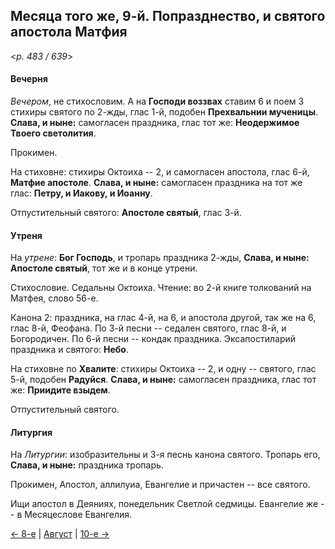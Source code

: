 
## Месяца того же, 9-й. Попразднество, и святого апостола Матфия

<*p. 483 / 639*>

#### Вечерня

*Вечером*, не стихословим. А на **Господи воззвах** ставим 6 и поем 3 стихиры святого по 2-жды, 
глас 1-й, подобен **Прехвальнии мученицы**.
**Слава, и ныне:** самогласен праздника, глас тот же: **Неодержимое Твоего светолития**.

Прокимен.

На стиховне: стихиры Октоиха -- 2, и самогласен апостола, глас 6-й, **Матфие апостоле**. 
**Слава, и ныне:** самогласен праздника на тот же глас: **Петру, и Иакову, и Иоанну**.

Отпустительный святого: **Апостоле святый**, глас 3-й.

#### Утреня

На *утрене*: **Бог Господь**, и тропарь праздника 2-жды, **Слава, и ныне:**
**Апостоле святый**, тот же и в конце утрени. 

Стихословие. Седальны Октоиха. Чтение: во 2-й книге толкований на Матфея, слово 56-е.

Канона 2: праздника, на глас 4-й, на 6, и апостола другой, так же на 6, глас 8-й, Феофана.
По 3-й песни -- седален святого, глас 8-й, и Богородичен.
По 6-й песни -- кондак праздника. 
Эксапостиларий праздника и святого: **Небо**.

На стиховне по **Хвалите**: стихиры Октоиха -- 2, и одну -- святого, глас 5-й, подобен **Радуйся**. 
**Слава, и ныне:** самогласен праздника, глас тот же: **Приидите взыдем**.

Отпустительный святого.

#### Литургия

На *Литургии*: изобразительны и 3-я песнь канона святого. 
Тропарь его, **Слава, и ныне:** праздника тропарь. 

Прокимен, Апостол, аллилуиа, Евангелие и причастен -- все святого. 

Ищи апостол в Деяниях, понедельник Светлой седмицы. Евангелие же -- в Месяцеслове Евангелия.

[← 8-е](08_08_EUR.ru.md) | [Август](README.md#9-й) | [10-е →](08_10_EUR.ru.md)
